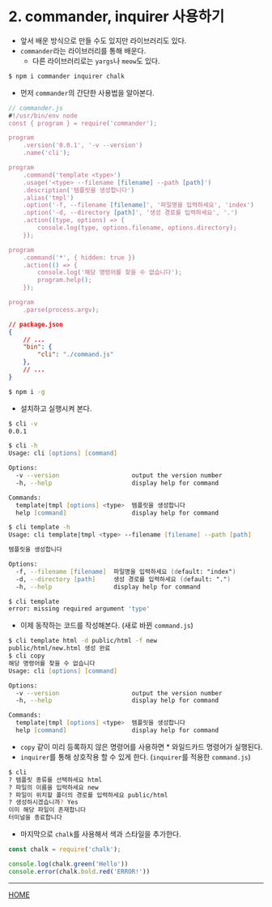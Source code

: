 # 2. commander, inquirer 사용하기

- 앞서 배운 방식으로 만들 수도 있지만 라이브러리도 있다.
- `commander`라는 라이브러리를 통해 배운다.
    - 다른 라이브러리로는 `yargs`나 `meow`도 있다.

```zsh
$ npm i commander inquirer chalk
```

- 먼저 `commander`의 간단한 사용법을 알아본다.

```js
// commander.js
#!/usr/bin/env node
const { program } = require('commander');

program
    .version('0.0.1', '-v --version')
    .name('cli');

program
    .command('template <type>')
    .usage('<type> --filename [filename] --path [path]')
    .description('템플릿을 생성합니다')
    .alias('tmpl')
    .option('-f, --filename [filename]', '파일명을 입력하세요', 'index')
    .option('-d, --directory [path]', '생성 경로를 입력하세요', '.')
    .action((type, options) => {
        console.log(type, options.filename, options.directory);
    });

program
    .command('*', { hidden: true })
    .action(() => {
        console.log('해당 명령어를 찾을 수 없습니다');
        program.help();
    });

program
    .parse(process.argv);
```

```json
// package.json
{
    // ...
    "bin": {
        "cli": "./command.js"
    },
    // ...
}
```

```zsh
$ npm i -g
```

- 설치하고 실행시켜 본다.

```zsh
$ cli -v
0.0.1

$ cli -h
Usage: cli [options] [command]

Options:
  -v --version                    output the version number
  -h, --help                      display help for command

Commands:
  template|tmpl [options] <type>  템플릿을 생성합니다
  help [command]                  display help for command

$ cli template -h
Usage: cli template|tmpl <type> --filename [filename] --path [path]

템플릿을 생성합니다

Options:
  -f, --filename [filename]  파일명을 입력하세요 (default: "index")
  -d, --directory [path]     생성 경로를 입력하세요 (default: ".")
  -h, --help                 display help for command

$ cli template
error: missing required argument 'type'
```

- 이제 동작하는 코드를 작성해본다. (새로 바뀐 `command.js`)

```zsh
$ cli template html -d public/html -f new
public/html/new.html 생성 완료
$ cli copy
해당 명령어를 찾을 수 없습니다
Usage: cli [options] [command]

Options:
  -v --version                    output the version number
  -h, --help                      display help for command

Commands:
  template|tmpl [options] <type>  템플릿을 생성합니다
  help [command]                  display help for command
```

- `copy` 같이 미리 등록하지 않은 명령어를 사용하면 * 와일드카드 명령어가 실행된다.
- `inquirer`를 통해 상호작용 할 수 있게 한다. (`inquirer`를 적용한 `command.js`)

```zsh
$ cli
? 템플릿 종류를 선택하세요 html
? 파일의 이름을 입력하세요 new
? 파일이 위치할 폴더의 경로를 입력하세요 public/html
? 생성하시겠습니까? Yes
이미 해당 파일이 존재합니다
터미널을 종료합니다
```

- 마지막으로 `chalk`를 사용해서 색과 스타일을 추가한다.

```js
const chalk = require('chalk');

console.log(chalk.green('Hello'))
console.error(chalk.bold.red('ERROR!'))
```


-----
[HOME](./index.md)